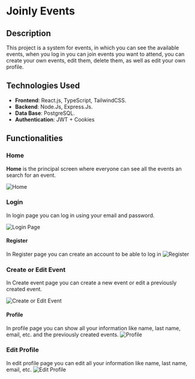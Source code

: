 # Joinly Events

## Description

This project is a system for events, in which you can see the available events, when you log in you can join events you want to attend, you can create your own events, edit them, delete them, as well as edit your own profile.

## Technologies Used

- **Frontend**: React.js, TypeScript, TailwindCSS.
- **Backend**: Node.Js, Express.Js.
- **Data Base**: PostgreSQL.
- **Authentication**: JWT + Cookies

## Functionalities

### Home

**Home** is the principal screen where  everyone can see all the events an search for an event.

![Home](frontend/src/assets/screenshots/home.png)

### Login

In login page you can log in using your email and password.

![Login Page](frontend/src/assets/screenshots/login.png)

#### Register

In Register page you can create an account to be able to log in
![Register](frontend/src/assets/screenshots/register.png)

### Create or Edit Event

In Create event page you can create a new event or edit a previously created event.

![Create or Edit Event](frontend/src/assets/screenshots/create_event.png)

#### Profile

In profile page you can show all your information like name, last name, email, etc. and the previously created events.
![Profile](frontend/src/assets/screenshots/profile.png)

### Edit Profile

In edit profile page you can edit all your information like name, last name, email, etc.
![Edit Profile](frontend/src/assets/screenshots/edit_profile.png)
